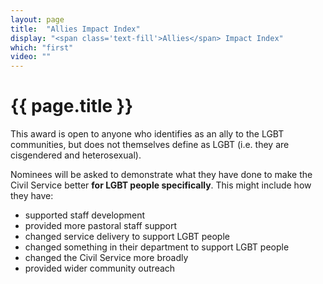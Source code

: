 ```yaml
---
layout: page
title:  "Allies Impact Index"
display: "<span class='text-fill'>Allies</span> Impact Index"
which: "first"
video: ""
---
```


# {{ page.title }}

This award is open to anyone who identifies as an ally to the LGBT communities, but does not themselves define as LGBT (i.e. they are cisgendered and heterosexual).

Nominees will be asked to demonstrate what they have done to make the Civil Service better **for LGBT people specifically**. This might include how they have:

- supported staff development
- provided more pastoral staff support
- changed service delivery to support LGBT people
- changed something in their department to support LGBT people
- changed the Civil Service more broadly
- provided wider community outreach